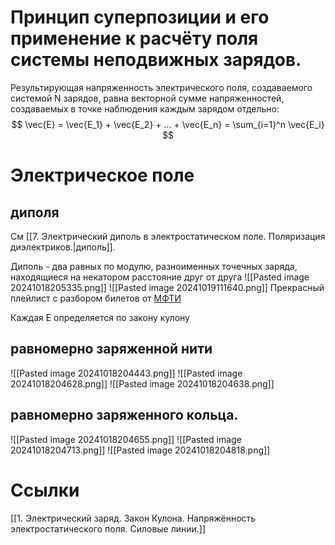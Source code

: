 # Принцип суперпозиции и его применение к расчёту поля системы неподвижных зарядов. 
Результирующая напряженность электрического поля, создаваемого системой N зарядов, равна векторной сумме напряженностей, создаваемых в точке наблюдения каждым зарядом отдельно:
$$
\vec{E} = \vec{E_1} + \vec{E_2} + ... + \vec{E_n} = \sum_{i=1}^n \vec{E_i} 
$$

# Электрическое поле
## диполя
См [[7. Электрический диполь в электростатическом поле. Поляризация диэлектриков.|диполь]]. 

Диполь - два равных по модулю, разноименных точечных заряда, находящиеся на некатором расстояние друг от друга 
![[Pasted image 20241018205335.png]]
![[Pasted image 20241019111640.png]]
Прекрасный плейлист с разбором билетов от [МФТИ](https://www.youtube.com/watch?v=9-NKxqmFvxU&t=379s)

Каждая E определяется по закону кулону  
## равномерно заряженной нити 
![[Pasted image 20241018204443.png]]
![[Pasted image 20241018204628.png]]
![[Pasted image 20241018204638.png]]
## равномерно заряженного кольца.
![[Pasted image 20241018204655.png]]
![[Pasted image 20241018204713.png]]
![[Pasted image 20241018204818.png]]

# Ссылки

[[1. Электрический заряд. Закон Кулона. Напряжённость электростатического поля. Силовые линии.]]


